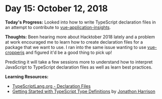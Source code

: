# Day 15: October 12, 2018

**Today's Progress:** Looked into how to write TypeScript declaration files in an attempt to contribute to [vue-application-insights](https://github.com/latelierco/vue-application-insights).

**Thoughts:** Been hearing more about Hacktober 2018 lately and a problem at work encouraged me to learn how to create declaration files for a package that we want to use. I ran into the same issue wanting to use [vue-cropperjs](https://github.com/Agontuk/vue-cropperjs) and figured it'd be a good thing to pick up!

Predicting it will take a few sessions more to understand how to interpret JavaScript to TypeScript declaration files as well as learn best practices.

**Learning Resources:**
* [TypeScriptLang.org - Declaration Files](http://www.typescriptlang.org/docs/handbook/declaration-files/introduction.html)
* [Getting Started with TypeScript Type Definitions](https://medium.com/@jonjam/getting-started-with-typescript-type-definitions-1cda7094b8d2) by [Jonathon Harrison](https://medium.com/@jonjam)
